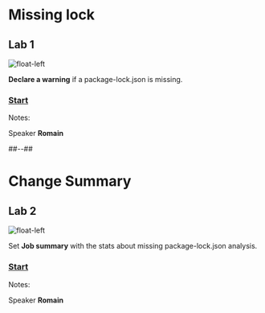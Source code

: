 <!-- .slide: class="exercice" -->

# Missing lock

## Lab 1

![float-left](./assets/images/interactions-lab1-missing-lock.png)

**Declare a warning** if a package-lock.json is missing.

### [Start](https://github.com/sfeir-open-source/sfeir-school-github-action-dev/tree/v1/steps/20-interactions-lab1-warning)

Notes:

Speaker **Romain**

##--##

<!-- .slide: class="exercice" -->

# Change Summary

## Lab 2

![float-left](./assets/images/interactions-lab2-summary.jpeg)

Set **Job summary** with the stats about missing package-lock.json analysis.

### [Start](https://github.com/sfeir-open-source/sfeir-school-github-action-dev/tree/v1/steps/20-interactions-lab2-summary)

Notes:

Speaker **Romain**
